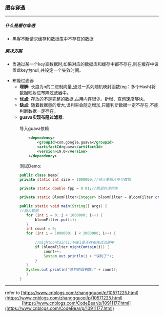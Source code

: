 ### 缓存穿透

---

##### 什么是缓存穿透
- 黑客不断请求缓存和数据库中不存在的数据


##### 解决方案
- 当通过某一个key查数据时,如果对应的数据库和缓存中都不存在,则在缓存中设置此key为null,并设定一个失效时间。
* 布隆过滤器
    * **理解:** 长度为n的二进制向量,通过一系列随机映射函数(eg：多个Hash)将数据映射进布隆过滤器中。<br>
    * **优点:** 存放的不是完整的数据,占用内存很少。新增、查询速度够快。<br>
    * **缺点:** 随着数据量的增大,误判率会随之增加,只能判断数据一定不存在,不能判断数据一定存在。
    * **guava实现布隆过滤器:** <br><br>
        导入guava依赖
        ```xml
            <dependency>
                <groupId>com.google.guava</groupId>
                <artifactId>guava</artifactId>
                <version>19.0</version>
            </dependency>
         ```
         测试Demo:
         ```java
        public class Demo{
        private static int size = 1000000;//预计要插入多少数据
        
        private static double fpp = 0.01;//期望的误判率

        private static BloomFilter<Integer> bloomFilter = BloomFilter.create(Funnels.integerFunnel(), size, fpp);

        public static void main(String[] args) {
        //插入数据
            for (int i = 0; i < 1000000; i++) {
                bloomFilter.put(i);
            }
            int count = 0;
            for (int i = 1000000; i < 2000000; i++) {
            
                //mightContain(i)判断i是否在布隆过滤器中
                if (bloomFilter.mightContain(i)) {
                    count++;
                    System.out.println(i + "误判了");
                }
            }
            System.out.println("总共的误判数:" + count);
            }
        }
         
         ```
         
---  
 refer to [https://www.cnblogs.com/zhanggguoqi/p/10571225.html](https://www.cnblogs.com/zhanggguoqi/p/10571225.html)
 <br>&nbsp;&nbsp;&nbsp;&nbsp;&nbsp;&nbsp;&nbsp;&nbsp;&nbsp;&nbsp;&nbsp;&nbsp;&nbsp;&nbsp;[https://www.cnblogs.com/CodeBear/p/10911177.html](https://www.cnblogs.com/CodeBear/p/10911177.html)
    
